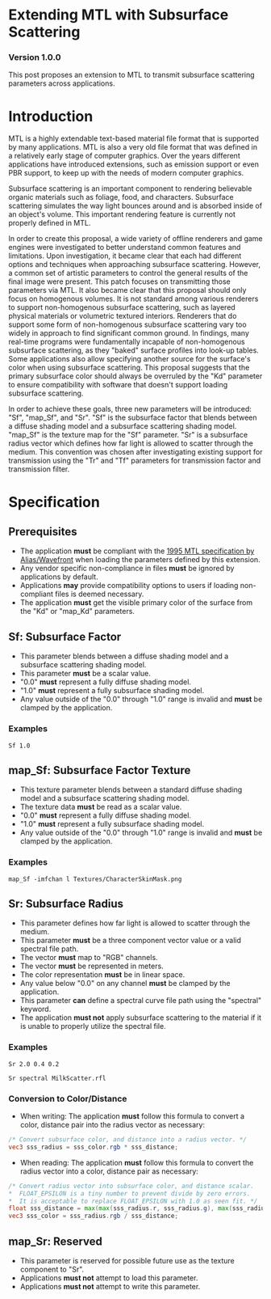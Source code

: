 # Extending MTL with Subsurface Scattering

### Version 1.0.0
This post proposes an extension to MTL to transmit subsurface scattering parameters across applications.

# Introduction
MTL is a highly extendable text-based material file format that is supported by many applications. MTL is also a very old file format that was defined in a relatively early stage of computer graphics. Over the years different applications have introduced extensions, such as emission support or even PBR support, to keep up with the needs of modern computer graphics. 

Subsurface scattering is an important component to rendering believable organic materials such as foliage, food, and characters. Subsurface scattering simulates the way light bounces around and is absorbed inside of an object's volume. This important rendering feature is currently not properly defined in MTL.

In order to create this proposal, a wide variety of offline renderers and game engines were investigated to better understand common features and limitations. Upon investigation, it became clear that each had different options and techniques when approaching subsurface scattering. However, a common set of artistic parameters to control the general results of the final image were present. This patch focuses on transmitting those parameters via MTL. It also became clear that this proposal should only focus on homogenous volumes. It is not standard among various renderers to support non-homogenous subsurface scattering, such as layered physical materials or volumetric textured interiors. Renderers that do support some form of non-homogenous subsurface scattering vary too widely in approach to find significant common ground. In findings, many real-time programs were fundamentally incapable of non-homogenous subsurface scattering, as they "baked" surface profiles into look-up tables. Some applications also allow specifying another source for the surface's color when using subsurface scattering. This proposal suggests that the primary subsurface color should always be overruled by the "Kd" parameter to ensure compatibility with software that doesn't support loading subsurface scattering.

In order to achieve these goals, three new parameters will be introduced: "Sf", "map_Sf", and "Sr". "Sf" is the subsurface factor that blends between a diffuse shading model and a subsurface scattering shading model. "map_Sf" is the texture map for the "Sf" parameter. "Sr" is a subsurface radius vector which defines how far light is allowed to scatter through the medium. This convention was chosen after investigating existing support for transmission using the "Tr" and "Tf" parameters for transmission factor and transmission filter.

# Specification

## Prerequisites
* The application **must** be compliant with the [1995 MTL specification by Alias/Wavefront](http://paulbourke.net/dataformats/mtl/) when loading the parameters defined by this extension.
* Any vendor specific non-compliance in files **must** be ignored by applications by default.
* Applications **may** provide compatibility options to users if loading non-compliant files is deemed necessary.
* The application **must** get the visible primary color of the surface from the "Kd" or "map_Kd" parameters.

## Sf: Subsurface Factor
* This parameter blends between a diffuse shading model and a subsurface scattering shading model.
* This parameter **must** be a scalar value.
* "0.0" **must** represent a fully diffuse shading model. 
* "1.0" **must** represent a fully subsurface shading model.
* Any value outside of the "0.0" through "1.0" range is invalid and **must** be clamped by the application.
### Examples
```
Sf 1.0
```

## map_Sf: Subsurface Factor Texture
* This texture parameter blends between a standard diffuse shading model and a subsurface scattering shading model.
* The texture data **must** be read as a scalar value.
* "0.0" **must** represent a fully diffuse shading model. 
* "1.0" **must** represent a fully subsurface shading model.
* Any value outside of the "0.0" through "1.0" range is invalid and **must** be clamped by the application.
### Examples
```
map_Sf -imfchan l Textures/CharacterSkinMask.png
```

## Sr: Subsurface Radius
* This parameter defines how far light is allowed to scatter through the medium.
* This parameter **must** be a three component vector value or a valid spectral file path.
* The vector **must** map to "RGB" channels.
* The vector **must** be represented in meters.
* The color representation **must** be in linear space.
* Any value below "0.0" on any channel **must** be clamped by the application.
* This parameter **can** define a spectral curve file path using the "spectral" keyword.
* The application **must not** apply subsurface scattering to the material if it is unable to properly utilize the spectral file.
### Examples
```
Sr 2.0 0.4 0.2
```
```
Sr spectral MilkScatter.rfl
```

### Conversion to Color/Distance
* When writing: The application **must** follow this formula to convert a color, distance pair into the radius vector as necessary\:

``` glsl
/* Convert subsurface color, and distance into a radius vector. */
vec3 sss_radius = sss_color.rgb * sss_distance;
```
    
* When reading: The application **must** follow this formula to convert the radius vector into a color, distance pair as necessary\:

``` glsl
/* Convert radius vector into subsurface color, and distance scalar.
*  FLOAT_EPSILON is a tiny number to prevent divide by zero errors.
*  It is acceptable to replace FLOAT_EPSILON with 1.0 as seen fit. */
float sss_distance = max(max(sss_radius.r, sss_radius.g), max(sss_radius.b, FLOAT_EPSILON)));
vec3 sss_color = sss_radius.rgb / sss_distance;
```

## map_Sr: Reserved
* This parameter is reserved for possible future use as the texture component to "Sr".
* Applications **must not** attempt to load this parameter.
* Applications **must not** attempt to write this parameter.
